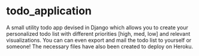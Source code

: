 # todo_application
A small utility todo app devised in Django which allows you to create your personalized todo list with different priorities [high, med, low] and relevant visualizations. You can can even export and mail the todo list to yourself or someone!
The necessary files have also been created to deploy on Heroku.

